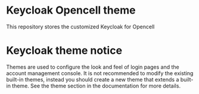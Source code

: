 # Keycloak Opencell theme
This repository stores the customized Keycloak for Opencell

# Keycloak theme notice
Themes are used to configure the look and feel of login pages and the account management console. It is not recommended to
modify the existing built-in themes, instead you should create a new theme that extends a built-in theme. See the theme
section in the documentation for more details.